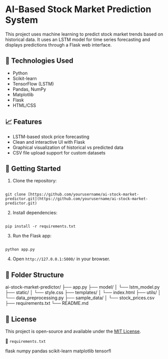 
# AI-Based Stock Market Prediction System

This project uses machine learning to predict stock market trends based on historical data. It uses an LSTM model for time series forecasting and displays predictions through a Flask web interface.

## 🔧 Technologies Used
- Python
- Scikit-learn
- TensorFlow (LSTM)
- Pandas, NumPy
- Matplotlib
- Flask
- HTML/CSS

## 📈 Features
- LSTM-based stock price forecasting
- Clean and interactive UI with Flask
- Graphical visualization of historical vs predicted data
- CSV file upload support for custom datasets

## 🚀 Getting Started
1. Clone the repository:
```

git clone [https://github.com/yourusername/ai-stock-market-predictor.git](https://github.com/yourusername/ai-stock-market-predictor.git)

```
2. Install dependencies:
```

pip install -r requirements.txt

```
3. Run the Flask app:
```

python app.py

```

4. Open `http://127.0.0.1:5000/` in your browser.

## 📂 Folder Structure


ai-stock-market-predictor/
├── app.py
├── model/
│   └── lstm\_model.py
├── static/
│   └── style.css
├── templates/
│   └── index.html
├── utils/
│   └── data\_preprocessing.py
├── sample\_data/
│   └── stock\_prices.csv
├── requirements.txt
└── README.md



## 📄 License
This project is open-source and available under the [MIT License](LICENSE).


 📄 `requirements.txt`


flask
numpy
pandas
scikit-learn
matplotlib
tensorfl
